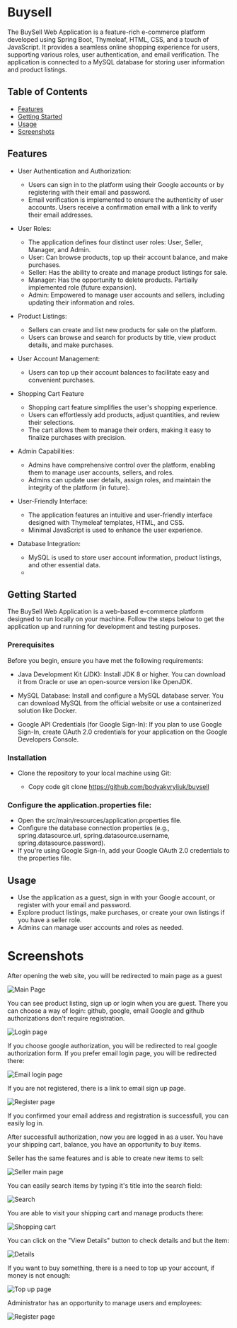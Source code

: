 # Buysell
The BuySell Web Application is a feature-rich e-commerce platform developed using Spring Boot, Thymeleaf, HTML, CSS, and a touch of JavaScript. It provides a seamless online shopping experience for users, supporting various roles, user authentication, and email verification. The application is connected to a MySQL database for storing user information and product listings.
## Table of Contents
- [Features](#features)
- [Getting Started](#GettingStarted)
- [Usage](#Usage)
- [Screenshots](#Screenshots)


## Features
- User Authentication and Authorization:
  - Users can sign in to the platform using their Google accounts or by registering with their email and password.
  - Email verification is implemented to ensure the authenticity of user accounts. Users receive a confirmation email with a link to verify their email addresses.

- User Roles:
  - The application defines four distinct user roles: User, Seller, Manager, and Admin.
  - User: Can browse products, top up their account balance, and make purchases.
  - Seller: Has the ability to create and manage product listings for sale.
  - Manager: Has the opportunity to delete products. Partially implemented role (future expansion).
  - Admin: Empowered to manage user accounts and sellers, including updating their information and roles.

- Product Listings:
  - Sellers can create and list new products for sale on the platform.
  - Users can browse and search for products by title, view product details, and make purchases.

- User Account Management:
  - Users can top up their account balances to facilitate easy and convenient purchases.

- Shopping Cart Feature
  - Shopping cart feature simplifies the user's shopping experience.
  - Users can effortlessly add products, adjust quantities, and review their selections.
  - The cart allows them to manage their orders, making it easy to finalize purchases with precision.

- Admin Capabilities:
  - Admins have comprehensive control over the platform, enabling them to manage user accounts, sellers, and roles.
  - Admins can update user details, assign roles, and maintain the integrity of the platform (in future).

- User-Friendly Interface:
  - The application features an intuitive and user-friendly interface designed with Thymeleaf templates, HTML, and CSS.
  - Minimal JavaScript is used to enhance the user experience.

- Database Integration:
  - MySQL is used to store user account information, product listings, and other essential data.
  - 
## Getting Started
The BuySell Web Application is a web-based e-commerce platform designed to run locally on your machine. Follow the steps below to get the application up and running for development and testing purposes.

### Prerequisites
Before you begin, ensure you have met the following requirements:

- Java Development Kit (JDK): Install JDK 8 or higher. You can download it from Oracle or use an open-source version like OpenJDK.

- MySQL Database: Install and configure a MySQL database server. You can download MySQL from the official website or use a containerized solution like Docker.

- Google API Credentials (for Google Sign-In): If you plan to use Google Sign-In, create OAuth 2.0 credentials for your application on the Google Developers Console.

### Installation
- Clone the repository to your local machine using Git:

  - Copy code git clone https://github.com/bodyakyryliuk/buysell

### Configure the application.properties file:

- Open the src/main/resources/application.properties file.
- Configure the database connection properties (e.g., spring.datasource.url, spring.datasource.username, spring.datasource.password).
- If you're using Google Sign-In, add your Google OAuth 2.0 credentials to the properties file.

## Usage
- Use the application as a guest, sign in with your Google account, or register with your email and password.
- Explore product listings, make purchases, or create your own listings if you have a seller role.
- Admins can manage user accounts and roles as needed.
# Screenshots

After opening the web site, you will be redirected to main page as a guest

![Main Page](src/main/resources/static/buysell_images/main-page-NL.jpeg)

You can see product listing, sign up or login when you are guest.
There you can choose a way of login: github, google, email
Google and github authorizations don't require registration.

![Login page](src/main/resources/static/buysell_images/login.jpeg)

If you choose google authorization, you will be redirected to real google authorization form.
If you prefer email login page, you will be redirected there:

![Email login page](src/main/resources/static/buysell_images/login_email.jpeg)

If you are not registered, there is a link to email sign up page.

![Register page](src/main/resources/static/buysell_images/signup.jpeg)

If you confirmed your email address and registration is successfull, you can easily log in.

After successfull authorization, now you are logged in as a user. You have your shipping cart, balance, you have an opportunity to buy items.

Seller has the same features and is able to create new items to sell:

![Seller main page](src/main/resources/static/buysell_images/main_seller.jpeg)

You can easily search items by typing it's title into the search field:

![Search](src/main/resources/static/buysell_images/main_search.PNG)

You are able to visit your shipping cart and manage products there:

![Shopping cart](src/main/resources/static/buysell_images/shopping-cart.jpeg)

You can click on the "View Details" button to check details and but the item:

![Details](src/main/resources/static/buysell_images/product_details.jpeg)

If you want to buy something, there is a need to top up your account, if money is not enough:

![Top up page](src/main/resources/static/buysell_images/topup.jpeg)

Administrator has an opportunity to manage users and employees:

![Register page](src/main/resources/static/buysell_images/admin.jpeg)



